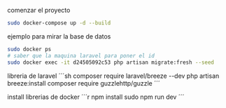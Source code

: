 
comenzar el proyecto 
```sh
sudo docker-compose up -d --build
```

ejemplo para mirar la base de datos 
```sh
sudo docker ps 
# saber que la maquina laravel para poner el id
sudo docker exec -it d24505092c53 php artisan migrate:fresh --seed
```

libreria de laravel
´´´sh
composer require laravel/breeze --dev
php artisan breeze:install
composer require guzzlehttp/guzzle
´´´


install librerias de docker
´´´r
npm install
sudo npm run dev
´´´